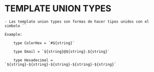 
# TEMPLATE UNION TYPES

    - Las template union types son formas de hacer tipos unidos con el simbolo ``

    Example: 

        type ColorHex = `#${string}`

        type Email = `${string}@${string}.${string}`
        
        type Hexadecimal = `${string}-${string}-${string}-${string}-${string}`
